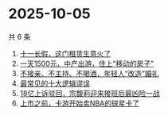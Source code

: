 # 2025-10-05

共 6 条

<!-- BEGIN 36KR -->
<!-- 最后更新时间 2025-10-05 05:06:43 +0800 -->
1. [十一长假，这门租赁生意火了](https://36kr.com/p/3494240120281992)
1. [一天1500元，中产出游，住上“移动的房子”](https://36kr.com/p/3493421133241221)
1. [不接亲、不主持、不喝酒，年轻人“改造”婚礼](https://36kr.com/p/3494152077057161)
1. [最常见的十大逻辑谬误](https://36kr.com/p/3456743788090756)
1. [18亿上诉驳回，宗馥莉迎来接班后最凶险一战](https://36kr.com/p/3494364322552966)
1. [上市之前，卡游开始卖NBA的球星卡了](https://36kr.com/p/3494528768334724)
<!-- END 36KR -->